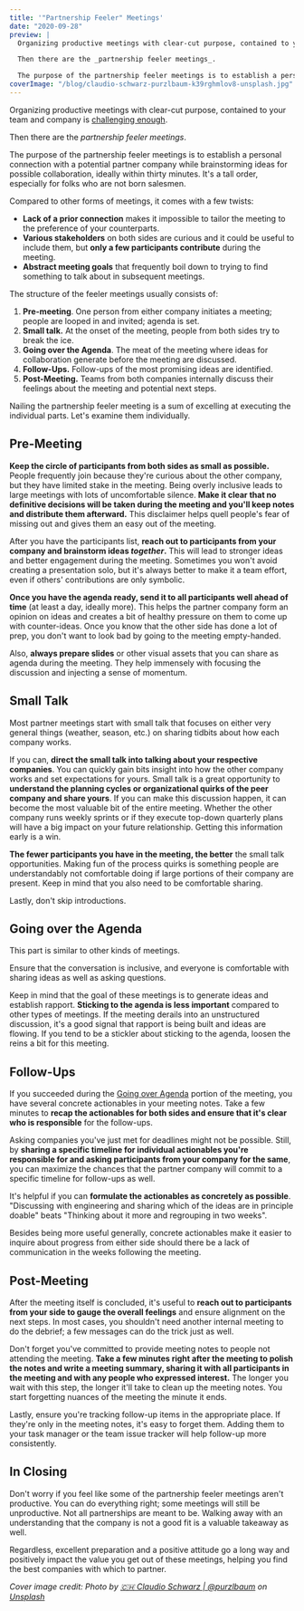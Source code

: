```yaml
---
title: '"Partnership Feeler" Meetings'
date: "2020-09-28"
preview: |
  Organizing productive meetings with clear-cut purpose, contained to your team and company is [challenging enough](https://blog.doist.com/9-rules-for-productive-meetings/).

  Then there are the _partnership feeler meetings_.

  The purpose of the partnership feeler meetings is to establish a personal connection with a potential partner company while brainstorming ideas for possible collaboration, ideally within thirty minutes. It's a tall order, especially for folks who are not born salesmen.
coverImage: "/blog/claudio-schwarz-purzlbaum-k39rghmlov8-unsplash.jpg"
---
```


Organizing productive meetings with clear-cut purpose, contained to your team and company is [challenging enough](https://blog.doist.com/9-rules-for-productive-meetings/).

Then there are the _partnership feeler meetings_.

The purpose of the partnership feeler meetings is to establish a personal connection with a potential partner company while brainstorming ideas for possible collaboration, ideally within thirty minutes. It's a tall order, especially for folks who are not born salesmen.

Compared to other forms of meetings, it comes with a few twists:

- **Lack of a prior connection** makes it impossible to tailor the meeting to the preference of your counterparts.
- **Various stakeholders** on both sides are curious and it could be useful to include them, but **only a few participants contribute** during the meeting.
- **Abstract meeting goals** that frequently boil down to trying to find something to talk about in subsequent meetings.

The structure of the feeler meetings usually consists of:

1. **Pre-meeting**. One person from either company initiates a meeting; people are looped in and invited; agenda is set.
2. **Small talk.** At the onset of the meeting, people from both sides try to break the ice.
3. **Going over the Agenda**. The meat of the meeting where ideas for collaboration generate before the meeting are discussed.
4. **Follow-Ups.** Follow-ups of the most promising ideas are identified.
5. **Post-Meeting.** Teams from both companies internally discuss their feelings about the meeting and potential next steps.

Nailing the partnership feeler meeting is a sum of excelling at executing the individual parts. Let's examine them individually.

## Pre-Meeting

**Keep the circle of participants from both sides as small as possible.** People frequently join because they're curious about the other company, but they have limited stake in the meeting. Being overly inclusive leads to large meetings with lots of uncomfortable silence. **Make it clear that no definitive decisions will be taken during the meeting and you'll keep notes and distribute them afterward.** This disclaimer helps quell people's fear of missing out and gives them an easy out of the meeting.

After you have the participants list, **reach out to participants from your company and brainstorm ideas _together_.** This will lead to stronger ideas and better engagement during the meeting. Sometimes you won't avoid creating a presentation solo, but it's always better to make it a team effort, even if others' contributions are only symbolic.

**Once you have the agenda ready, send it to all participants well ahead of time** (at least a day, ideally more). This helps the partner company form an opinion on ideas and creates a bit of healthy pressure on them to come up with counter-ideas. Once you know that the other side has done a lot of prep, you don't want to look bad by going to the meeting empty-handed.

Also, **always prepare slides** or other visual assets that you can share as agenda during the meeting. They help immensely with focusing the discussion and injecting a sense of momentum.

## Small Talk

Most partner meetings start with small talk that focuses on either very general things (weather, season, etc.) on sharing tidbits about how each company works.

If you can, **direct the small talk into talking about your respective companies**. You can quickly gain bits insight into how the other company works and set expectations for yours. Small talk is a great opportunity to **understand the planning cycles or organizational quirks of the peer company and share yours**. If you can make this discussion happen, it can become the most valuable bit of the entire meeting. Whether the other company runs weekly sprints or if they execute top-down quarterly plans will have a big impact on your future relationship. Getting this information early is a win.

**The fewer participants you have in the meeting, the better** the small talk opportunities. Making fun of the process quirks is something people are understandably not comfortable doing if large portions of their company are present. Keep in mind that you also need to be comfortable sharing.

Lastly, don't skip introductions.

## Going over the Agenda

This part is similar to other kinds of meetings.

Ensure that the conversation is inclusive, and everyone is comfortable with sharing ideas as well as asking questions.

Keep in mind that the goal of these meetings is to generate ideas and establish rapport. **Sticking to the agenda is less important** compared to other types of meetings. If the meeting derails into an unstructured discussion, it's a good signal that rapport is being built and ideas are flowing. If you tend to be a stickler about sticking to the agenda, loosen the reins a bit for this meeting.

## Follow-Ups

If you succeeded during the [Going over Agenda](#going-over-agenda) portion of the meeting, you have several concrete actionables in your meeting notes. Take a few minutes to **recap the actionables for both sides and ensure that it's clear who is responsible** for the follow-ups.

Asking companies you've just met for deadlines might not be possible. Still, by **sharing a specific timeline for individual actionables you're responsible for and asking participants from your company for the same**, you can maximize the chances that the partner company will commit to a specific timeline for follow-ups as well.

It's helpful if you can **formulate the actionables as concretely as possible**. "Discussing with engineering and sharing which of the ideas are in principle doable" beats "Thinking about it more and regrouping in two weeks".

Besides being more useful generally, concrete actionables make it easier to inquire about progress from either side should there be a lack of communication in the weeks following the meeting.

## Post-Meeting

After the meeting itself is concluded, it's useful to **reach out to participants from your side to gauge the overall feelings** and ensure alignment on the next steps. In most cases, you shouldn't need another internal meeting to do the debrief; a few messages can do the trick just as well.

Don't forget you've committed to provide meeting notes to people not attending the meeting. **Take a few minutes right after the meeting to polish the notes and write a meeting summary, sharing it with all participants in the meeting and with any people who expressed interest.** The longer you wait with this step, the longer it'll take to clean up the meeting notes. You start forgetting nuances of the meeting the minute it ends.

Lastly, ensure you're tracking follow-up items in the appropriate place. If they're only in the meeting notes, it's easy to forget them. Adding them to your task manager or the team issue tracker will help follow-up more consistently.

## In Closing

Don't worry if you feel like some of the partnership feeler meetings aren't productive. You can do everything right; some meetings will still be unproductive. Not all partnerships are meant to be. Walking away with an understanding that the company is not a good fit is a valuable takeaway as well.

Regardless, excellent preparation and a positive attitude go a long way and positively impact the value you get out of these meetings, helping you find the best companies with which to partner.

_Cover image credit: Photo by [🇨🇭 Claudio Schwarz | @purzlbaum](https://unsplash.com/@purzlbaum?utm_source=unsplash&utm_medium=referral&utm_content=creditCopyText) on [Unsplash](https://unsplash.com/?utm_source=unsplash&utm_medium=referral&utm_content=creditCopyText)_
